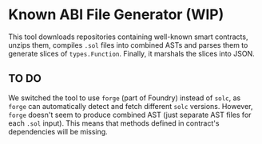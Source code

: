 Known ABI File Generator (WIP)
=============================

This tool downloads repositories containing well-known smart contracts, unzips them,
compiles `.sol` files into combined ASTs and parses them to generate slices of `types.Function`.
Finally, it marshals the slices into JSON.

TO DO
-----

We switched the tool to use `forge` (part of Foundry) instead of `solc`, as `forge` can automatically detect and fetch
different `solc` versions. However, `forge` doesn't seem to produce combined AST (just separate AST files for each `.sol` input).
This means that methods defined in contract's dependencies will be missing.
